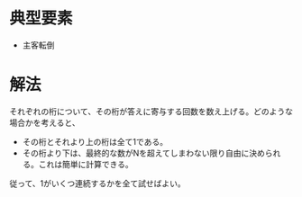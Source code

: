 # 典型要素

* 主客転倒

# 解法

それぞれの桁について、その桁が答えに寄与する回数を数え上げる。どのような場合かを考えると、

* その桁とそれより上の桁は全て1である。
* その桁より下は、最終的な数がNを超えてしまわない限り自由に決められる。これは簡単に計算できる。

従って、1がいくつ連続するかを全て試せばよい。
